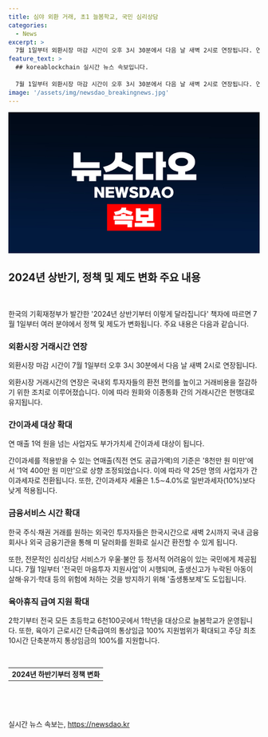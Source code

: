 ```yaml
---
title: 심야 외환 거래, 초1 늘봄학교, 국민 심리상담
categories:
  - News
excerpt: >
  7월 1일부터 외환시장 마감 시간이 오후 3시 30분에서 다음 날 새벽 2시로 연장됩니다. 연 매출 1억 원이 넘는 사업자들도 부가가치세 간이과세 대상이 됩니다. 외환시장 거래시간 연장은 환전 편의를 높이고 거래비용을 절감하는데 목적이며, 한국 시간으로 새벽 2시까지 국내 금융회사에서 외국인 투자자들이 거래 가능합니다. 간이과세 상향조정으로 세율은 1.5∼4.0%로 적용되고, 약 25만 명의 사업자가 간이과세자로 전환됩니다. 또한 전문적인 심리상담 서비스를 제공하는 전국민 마음투자 지원사업이 7월 1일부터 시행됩니다. 추가로, 우울·불안 등 정서적 어려움을 겪는 국민에게 심리상담 서비스가 제공되고, 1학년을 대상으로 하는 늘봄학교가 운영됩니다.
feature_text: >
  ## koreablockchain 실시간 뉴스 속보입니다.

  7월 1일부터 외환시장 마감 시간이 오후 3시 30분에서 다음 날 새벽 2시로 연장됩니다. 연 매출 1억 원이 넘는 사업자들도 부가가치세 간이과세 대상이 됩니다. 외환시장 거래시간 연장은 환전 편의를 높이고 거래비용을 절감하는데 목적이며, 한국 시간으로 새벽 2시까지 국내 금융회사에서 외국인 투자자들이 거래 가능합니다. 간이과세 상향조정으로 세율은 1.5∼4.0%로 적용되고, 약 25만 명의 사업자가 간이과세자로 전환됩니다. 또한 전문적인 심리상담 서비스를 제공하는 전국민 마음투자 지원사업이 7월 1일부터 시행됩니다. 추가로, 우울·불안 등 정서적 어려움을 겪는 국민에게 심리상담 서비스가 제공되고, 1학년을 대상으로 하는 늘봄학교가 운영됩니다.
image: '/assets/img/newsdao_breakingnews.jpg'
---
```


<p><img src="/assets/img/newsdao_breakingnews.jpg" alt="koreablockchain 속보" /></p>

<h2 data-ke-size="size26">2024년 상반기, 정책 및 제도 변화 주요 내용</h2>

<p data-ke-size="size16">&nbsp;</p>

<p>한국의 기획재정부가 발간한 '2024년 상반기부터 이렇게 달라집니다' 책자에 따르면 7월 1일부터 여러 분야에서 정책 및 제도가 변화됩니다. 주요 내용은 다음과 같습니다.</p>

<h3><b>외환시장 거래시간 연장</b></h3>

<p data-ke-size="size16">외환시장 마감 시간이 7월 1일부터 오후 3시 30분에서 다음 날 새벽 2시로 연장됩니다.</p>

<p data-ke-size="size16">외환시장 거래시간의 연장은 국내외 투자자들의 환전 편의를 높이고 거래비용을 절감하기 위한 조치로 이루어졌습니다. 이에 따라 원화와 이종통화 간의 거래시간은 현행대로 유지됩니다.</p>

<h3><b>간이과세 대상 확대</b></h3>

<p data-ke-size="size16">연 매출 1억 원을 넘는 사업자도 부가가치세 간이과세 대상이 됩니다.</p>

<p data-ke-size="size16">간이과세를 적용받을 수 있는 연매출(직전 연도 공급가액)의 기준은 '8천만 원 미만'에서 '1억 400만 원 미만'으로 상향 조정되었습니다. 이에 따라 약 25만 명의 사업자가 간이과세자로 전환됩니다. 또한, 간이과세자 세율은 1.5∼4.0%로 일반과세자(10%)보다 낮게 적용됩니다.</p>

<h3><b>금융서비스 시간 확대</b></h3>

<p data-ke-size="size16">한국 주식·채권 거래를 원하는 외국인 투자자들은 한국시간으로 새벽 2시까지 국내 금융회사나 외국 금융기관을 통해 미 달러화를 원화로 실시간 환전할 수 있게 됩니다.</p>

<p data-ke-size="size16">또한, 전문적인 심리상담 서비스가 우울·불안 등 정서적 어려움이 있는 국민에게 제공됩니다. 7월 1일부터 '전국민 마음투자 지원사업'이 시행되며, 출생신고가 누락된 아동이 살해·유기·학대 등의 위험에 처하는 것을 방지하기 위해 '출생통보제'도 도입됩니다.</p>

<h3><b>육아휴직 급여 지원 확대</b></h3>

<p data-ke-size="size16">2학기부터 전국 모든 초등학교 6천100곳에서 1학년을 대상으로 늘봄학교가 운영됩니다. 또한, 육아기 근로시간 단축급여의 통상임금 100% 지원범위가 확대되고 주당 최초 10시간 단축분까지 통상임금의 100%를 지원합니다.</p>

<p data-ke-size="size16">&nbsp;</p>

<table>
<tbody>
<tr>
<td style="text-align: center; height: 17px;"><b>2024년 하반기부터 정책 변화</b></td>
</tr>
</tbody>
</table>

<p data-ke-size="size16">&nbsp;</p>

<p data-ke-size="size16">&nbsp;</p>
실시간 뉴스 속보는, <a href="https://newsdao.kr" rel="dofollow">https://newsdao.kr</a>


